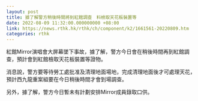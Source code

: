 ```yaml
---
layout: post
title: 據了解警方稍後時間將到紅館調查　料檢取天花板裝置等
date: 2022-08-09 11:32:00.000000000 +08:00
link: https://news.rthk.hk/rthk/ch/component/k2/1661561-20220809.htm
categories: rthk
---
```


紅館Mirror演唱會大屏幕墜下事故，據了解，警方今日會在稍後時間再到紅館調查，預計會到紅館檢取天花板裝置等證物。

消息說，警方要等待勞工處批准及清理地面場地，完成清理地面後才可處理天花，預計西九龍重案組要在今日稍後時間才會到場調查。

另外，據了解，警方今日暫未有計劃安排Mirror成員錄取口供。

